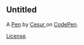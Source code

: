 Untitled
--------


A [Pen](https://codepen.io/Casur77/pen/ogNgwxY) by [Cesur ](https://codepen.io/Casur77) on [CodePen](https://codepen.io).

[License](https://codepen.io/license/pen/ogNgwxY).